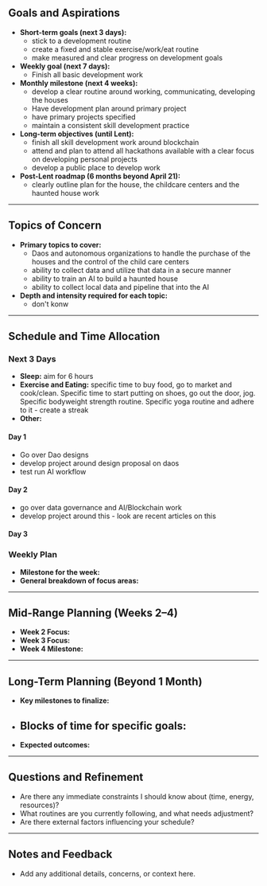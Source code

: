## Goals and Aspirations
- **Short-term goals (next 3 days):**
  - stick to a development routine
  - create a fixed and stable exercise/work/eat routine
  - make measured and clear progress on development goals
- **Weekly goal (next 7 days):**
  - Finish all basic development work
- **Monthly milestone (next 4 weeks):**
  - develop a clear routine around working, communicating, developing the houses
  - Have development plan around primary project
  - have primary projects specified
  - maintain a consistent skill development practice
- **Long-term objectives (until Lent):**
  - finish all skill development work around blockchain
  - attend and plan to attend all hackathons available with a clear focus on developing personal projects
  - develop a public place to develop work
- **Post-Lent roadmap (6 months beyond April 21):**
  - clearly outline plan for the house, the childcare centers and the haunted house work

---

## Topics of Concern
- **Primary topics to cover:**
  - Daos and autonomous organizations to handle the purchase of the houses and the control of the child care centers
  - ability  to collect data and utilize that data in a secure manner 
  -  ability to train an AI to build a haunted house
  - ability to collect local data and pipeline that into the AI
- **Depth and intensity required for each topic:**
  - don't konw

---

## Schedule and Time Allocation
### Next 3 Days


- **Sleep:** aim for 6 hours
- **Exercise and Eating:** specific time to buy food, go to market and cook/clean. Specific time to start putting on shoes, go out the door, jog. Specific bodyweight strength routine. Specific yoga routine and adhere to it - create a streak
- **Other:**
#### Day 1
- Go over Dao designs
- develop project around design proposal on daos
- test run AI workflow
#### Day 2
- go over data governance and AI/Blockchain work
- develop project around this - look are recent articles on this 
#### Day 3

### Weekly Plan
- **Milestone for the week:**
- **General breakdown of focus areas:**

---

## Mid-Range Planning (Weeks 2–4)
- **Week 2 Focus:**
- **Week 3 Focus:**
- **Week 4 Milestone:**

---

## Long-Term Planning (Beyond 1 Month)
- **Key milestones to finalize:**
- **Blocks of time for specific goals:**
  - 
- **Expected outcomes:**

---

## Questions and Refinement
- Are there any immediate constraints I should know about (time, energy, resources)?
- What routines are you currently following, and what needs adjustment?
- Are there external factors influencing your schedule?

---

## Notes and Feedback
- Add any additional details, concerns, or context here.